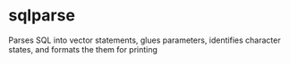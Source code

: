 # sqlparse
Parses SQL into vector statements, glues parameters, identifies character states, and formats the them for printing
